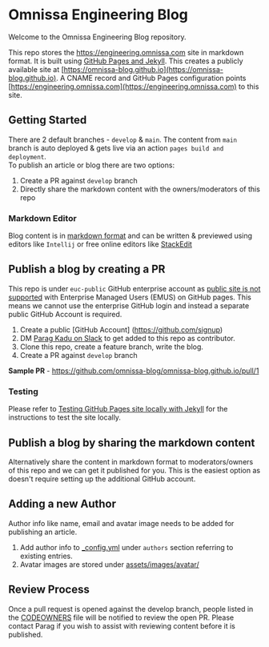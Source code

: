 # Omnissa Engineering Blog

Welcome to the Omnissa Engineering Blog repository.

This repo stores the https://engineering.omnissa.com site in markdown format.
It is built using [GitHub Pages and Jekyll](https://docs.github.com/en/pages/setting-up-a-github-pages-site-with-jekyll/about-github-pages-and-jekyll). This creates a publicly available site at [https://omnissa-blog.github.io](https://omnissa-blog.github.io). A CNAME record and GitHub Pages configuration points [https://engineering.omnissa.com](https://engineering.omnissa.com) to this site.

## Getting Started
 There are 2 default branches - `develop` & `main`. The content from `main` branch is auto deployed & gets live via an action `pages build and deployment`.  
 To publish an article or blog there are two options:
   1. Create a PR against `develop` branch 
   2. Directly share the markdown content with the owners/moderators of this repo

### Markdown Editor
Blog content is in [markdown format](https://markdownlivepreview.com/) and can be written & previewed using editors like `Intellij` or free online editors like [StackEdit](https://stackedit.io)

## Publish a blog by creating a PR
This repo is under `euc-public` GitHub enterprise account as [public site is not supported](https://docs.github.com/en/enterprise-cloud@latest/pages/getting-started-with-github-pages/changing-the-visibility-of-your-github-pages-site) with Enterprise Managed Users (EMUS) on GitHub pages. This means we cannot use the enterprise GitHub login and instead a separate public GitHub Account
is required.
1. Create a public [GitHub Account] (https://github.com/signup) 
2. DM [Parag Kadu on Slack](https://omnissa.enterprise.slack.com/team/U07RH2ASKMK) to get added to this repo as contributor.
3. Clone this repo, create a feature branch, write the blog. 
4. Create a PR against `develop` branch

**Sample PR** -  https://github.com/omnissa-blog/omnissa-blog.github.io/pull/1 

### Testing
Please refer to [Testing GitHub Pages site locally with Jekyll](https://docs.github.com/en/pages/setting-up-a-github-pages-site-with-jekyll/testing-your-github-pages-site-locally-with-jekyll) for the instructions to test the site locally.

## Publish a blog by sharing the markdown content
Alternatively share the content in markdown format to moderators/owners of this repo and we can get it published for you. This is the easiest option as doesn't require setting up the additional GitHub account.

## Adding a new Author
Author info like name, email and avatar image needs to be added for publishing an article.
1. Add author info to [_config.yml](_config.yml) under `authors` section referring to existing entries.
2. Avatar images are stored under [assets/images/avatar/](assets/images/avatar/)

## Review Process
Once a pull request is opened against the develop branch, people listed in the [CODEOWNERS](.github/CODEOWERS) file will be notified to review the open PR. Please contact Parag if you wish to assist with reviewing content before it is published.


